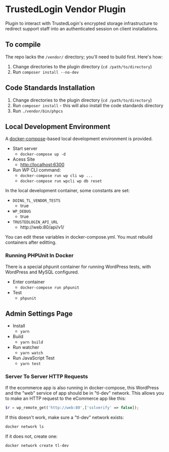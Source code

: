 # TrustedLogin Vendor Plugin

Plugin to interact with TrustedLogin's encrypted storage infrastructure to redirect support staff into an authenticated session on client installations.

## To compile

The repo lacks the `/vendor/` directory; you'll need to build first. Here's how:

1. Change directories to the plugin directory (`cd /path/to/directory`)
1. Run `composer install --no-dev`

## Code Standards Installation

1. Change directories to the plugin directory (`cd /path/to/directory`)
1. Run `composer install` - this will also install the code standards directory
1. Run `./vendor/bin/phpcs`

## Local Development Environment

A [docker-compose](https://docs.docker.com/samples/wordpress/)-based local development environment is provided.

- Start server
    - `docker-compose up -d`
- Acess Site
    - [http://localhost:6300](http://localhost:6100)
- Run WP CLI command:
    - `docker-compose run wp cli wp ...`
	- `docker-compose run wpcli wp db reset`


In the local development container, some constants are set:

- `DOING_TL_VENDOR_TESTS`
	- true
- `WP_DEBUG`
	- true
- `TRUSTEDLOGIN_API_URL`
	- http://web:80/api/v1/

You can edit these variables in docker-compose.yml. You must rebuild containers after editting.

### Running PHPUnit In Docker

There is a special phpunit container for running WordPress tests, with WordPress and MySQL configured.

- Enter container
    - `docker-compose run phpunit`
- Test
    - `phpunit`
## Admin Settings Page

- Install
	- `yarn`
- Build
	- `yarn build`
- Run watcher
	- `yarn watch`
- Run JavaScript Test
	- `yarn test`
### Server To Server HTTP Requests
If the ecommerce app is also running in docker-compose, this WordPress and the "web" service of app should be in "tl-dev" network. This allows you to make an HTTP request to the eCommerce app like this:


```php
$r = wp_remote_get('http://web:80',['sslverify' => false]);
```

If this doesn't work, make sure a "tl-dev" network exists:

```bash
docker network ls
```

If it does not, create one:

```bash
docker network create tl-dev
```
